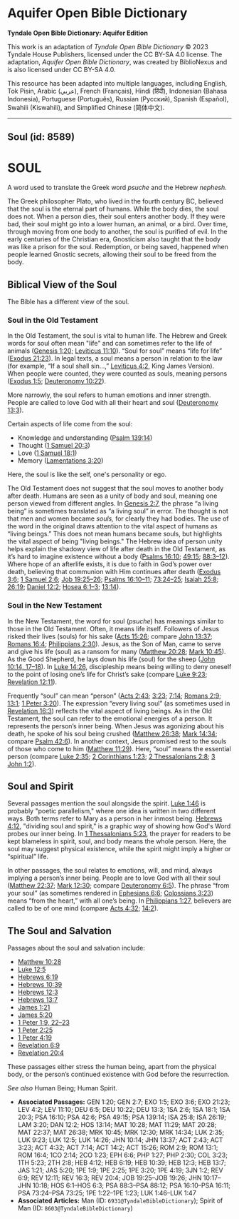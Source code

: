 # Aquifer Open Bible Dictionary

**Tyndale Open Bible Dictionary: Aquifer Edition**

This work is an adaptation of *Tyndale Open Bible Dictionary* © 2023 Tyndale House Publishers, licensed under the CC BY\-SA 4\.0 license. The adaptation, *Aquifer Open Bible Dictionary*, was created by BiblioNexus and is also licensed under CC BY\-SA 4\.0\.

This resource has been adapted into multiple languages, including English, Tok Pisin, Arabic (عربي), French (Français), Hindi (हिंदी), Indonesian (Bahasa Indonesia), Portuguese (Português), Russian (Русский), Spanish (Español), Swahili (Kiswahili), and Simplified Chinese (简体中文).



--------------------------------

## Soul (id: 8589)

SOUL
====

A word used to translate the Greek word *psuche* and the Hebrew *nephesh.*

The Greek philosopher Plato, who lived in the fourth century BC, believed that the soul is the eternal part of humans. While the body dies, the soul does not. When a person dies, their soul enters another body. If they were bad, their soul might go into a lower human, an animal, or a bird. Over time, through moving from one body to another, the soul is purified of evil. In the early centuries of the Christian era, Gnosticism also taught that the body was like a prison for the soul. Redemption, or being saved, happened when people learned Gnostic secrets, allowing their soul to be freed from the body.

Biblical View of the Soul
-------------------------

The Bible has a different view of the soul.

### Soul in the Old Testament

In the Old Testament, the soul is vital to human life. The Hebrew and Greek words for soul often mean "life" and can sometimes refer to the life of animals ([Genesis 1:20](https://ref.ly/Gen1:20); [Leviticus 11:10](https://ref.ly/Lev11:10)). “Soul for soul” means “life for life” ([Exodus 21:23](https://ref.ly/Exod21:23)). In legal texts, a soul means a person in relation to the law (for example, “If a soul shall sin…,” [Leviticus 4:2](https://ref.ly/Lev4:2), King James Version). When people were counted, they were counted as souls, meaning persons ([Exodus 1:5](https://ref.ly/Exod1:5); [Deuteronomy 10:22](https://ref.ly/Deut10:22)).

More narrowly, the soul refers to human emotions and inner strength. People are called to love God with all their heart and soul ([Deuteronomy 13:3](https://ref.ly/Deut13:3)). 

Certain aspects of life come from the soul:

* Knowledge and understanding ([Psalm 139:14](https://ref.ly/Ps139:14))
* Thought ([1 Samuel 20:3](https://ref.ly/1Sam20:3))
* Love ([1 Samuel 18:1](https://ref.ly/1Sam18:1))
* Memory ([Lamentations 3:20](https://ref.ly/Lam3:20))

Here, the soul is like the self, one's personality or ego.

The Old Testament does not suggest that the soul moves to another body after death. Humans are seen as a unity of body and soul, meaning one person viewed from different angles. In [Genesis 2:7](https://ref.ly/Gen2:7), the phrase “a living being” is sometimes translated as “a living soul” in error. The thought is not that men and women became *souls,* for clearly they had bodies. The use of the word in the original draws attention to the vital aspect of humans as “living beings.” This does not mean humans became souls, but highlights the vital aspect of being "living beings." The Hebrew idea of person unity helps explain the shadowy view of life after death in the Old Testament, as it’s hard to imagine existence without a body ([Psalms 16:10](https://ref.ly/Ps16:10); [49:15](https://ref.ly/Ps49:15); [88:3](https://ref.ly/Ps88:3-Ps88:12)[–](https://ref.ly/Ps88:3-Ps88:12)[12](https://ref.ly/Ps88:3-Ps88:12)). Where hope of an afterlife exists, it is due to faith in God’s power over death, believing that communion with Him continues after death ([Exodus 3:6](https://ref.ly/Exod3:6); [1 Samuel 2:6](https://ref.ly/1Sam2:6); [Job 19:25](https://ref.ly/Job19:25-Job19:26)[–](https://ref.ly/Job19:25-Job19:26)[26](https://ref.ly/Job19:25-Job19:26); [Psalms 16:10](https://ref.ly/Ps16:10-Ps16:11)[–](https://ref.ly/Ps16:10-Ps16:11)[11](https://ref.ly/Ps16:10-Ps16:11); [73:24](https://ref.ly/Ps73:24-Ps73:25)[–](https://ref.ly/Ps73:24-Ps73:25)[25](https://ref.ly/Ps73:24-Ps73:25); [Isaiah 25:8](https://ref.ly/Isa25:8); [26:19](https://ref.ly/Isa26:19); [Daniel 12:2](https://ref.ly/Dan12:2); [Hosea 6:1](https://ref.ly/Hos6:1-Hos6:3)[–](https://ref.ly/Hos6:1-Hos6:3)[3](https://ref.ly/Hos6:1-Hos6:3); [13:14](https://ref.ly/Hos13:14)).

### Soul in the New Testament

In the New Testament, the word for soul (*psuche*) has meanings similar to those in the Old Testament. Often, it means life itself. Followers of Jesus risked their lives (souls) for his sake ([Acts 15:26](https://ref.ly/Acts15:26); compare [John 13:37](https://ref.ly/John13:37); [Romans 16:4](https://ref.ly/Rom16:4); [Philippians 2:30](https://ref.ly/Phil2:30)). Jesus, as the Son of Man, came to serve and give his life (soul) as a ransom for many ([Matthew 20:28](https://ref.ly/Matt20:28); [Mark 10:45](https://ref.ly/Mark10:45)). As the Good Shepherd, he lays down his life (soul) for the sheep ([John 10:14, 17](https://ref.ly/John10:14,John10:17-John10:18)[–](https://ref.ly/John10:14)[18](https://ref.ly/John10:14,John10:17-John10:18)). In [Luke 14:26,](https://ref.ly/Luke14:26) discipleship means being willing to deny oneself to the point of losing one’s life for Christ’s sake (compare [Luke 9:23](https://ref.ly/Luke9:23); [Revelation 12:11](https://ref.ly/Rev12:11)).

Frequently “soul” can mean “person” ([Acts 2:43](https://ref.ly/Acts2:43); [3:23](https://ref.ly/Acts3:23); [7:14](https://ref.ly/Acts7:14); [Romans 2:9](https://ref.ly/Rom2:9); [13:1](https://ref.ly/Rom13:1); [1 Peter 3:20](https://ref.ly/1Pet3:20)). The expression “every living soul” (as sometimes used in [Revelation 16:3](https://ref.ly/Rev16:3)) reflects the vital aspect of living beings. As in the Old Testament, the soul can refer to the emotional energies of a person. It represents the person’s inner being. When Jesus was agonizing about his death, he spoke of his soul being crushed ([Matthew 26:38](https://ref.ly/Matt26:38); [Mark 14:34](https://ref.ly/Mark14:34); compare [Psalm 42:6](https://ref.ly/Ps42:6)). In another context, Jesus promised rest to the souls of those who come to him ([Matthew 11:29](https://ref.ly/Matt11:29)). Here, “soul” means the essential person (compare [Luke 2:35](https://ref.ly/Luke2:35); [2 Corinthians 1:23](https://ref.ly/2Cor1:23); [2 Thessalonians 2:8](https://ref.ly/2Thess2:8); [3 John 1:2](https://ref.ly/3John1:2)).

Soul and Spirit
---------------

Several passages mention the soul alongside the spirit. [Luke 1:46](https://ref.ly/Luke1:46) is probably "poetic parallelism," where one idea is written in two different ways. Both terms refer to Mary as a person in her inmost being. [Hebrews 4:12](https://ref.ly/Heb4:12), "dividing soul and spirit," is a graphic way of showing how God's Word probes our inner being. In [1 Thessalonians 5:23](https://ref.ly/1Thess5:23), the prayer for readers to be kept blameless in spirit, soul, and body means the whole person. Here, the soul may suggest physical existence, while the spirit might imply a higher or “spiritual” life.

In other passages, the soul relates to emotions, will, and mind, always implying a person’s inner being. People are to love God with all their soul ([Matthew 22:37](https://ref.ly/Matt22:37); [Mark 12:30](https://ref.ly/Mark12:30); compare [Deuteronomy 6:5](https://ref.ly/Deut6:5)). The phrase “from your soul” (as sometimes rendered in [Ephesians 6:6](https://ref.ly/Eph6:6); [Colossians 3:23](https://ref.ly/Col3:23)) means “from the heart,” with all one’s being. In [Philippians 1:27,](https://ref.ly/Phil1:27) believers are called to be of one mind (compare [Acts 4:32](https://ref.ly/Acts4:32); [14:2](https://ref.ly/Acts14:2)). 

The Soul and Salvation
----------------------

Passages about the soul and salvation include: 

* [Matthew 10:28](https://ref.ly/Matt10:28)
* [Luke 12:5](https://ref.ly/Luke12:5)
* [Hebrews 6:19](https://ref.ly/Heb6:19)
* [Hebrews 10:39](https://ref.ly/Heb10:39)
* [Hebrews 12:3](https://ref.ly/Heb12:3)
* [Hebrews 13:7](https://ref.ly/Heb13:7)
* [James 1:21](https://ref.ly/Jas1:21)
* [James 5:20](https://ref.ly/Jas5:20)
* [1 Peter 1:9, 22](https://ref.ly/1Pet1:9,1Pet1:22-1Pet1:23)[–](https://ref.ly/1Pet1:9)[23](https://ref.ly/1Pet1:9,1Pet1:22-1Pet1:23)
* [1 Peter 2:25](https://ref.ly/1Pet2:25)
* [1 Peter 4:19](https://ref.ly/1Pet4:19)
* [Revelation 6:9](https://ref.ly/Rev6:9)
* [Revelation 20:4](https://ref.ly/Rev20:4)

These passages either stress the human being, apart from the physical body, or the person’s continued existence with God before the resurrection.

*See also* Human Being; Human Spirit.

* **Associated Passages:** GEN 1:20; GEN 2:7; EXO 1:5; EXO 3:6; EXO 21:23; LEV 4:2; LEV 11:10; DEU 6:5; DEU 10:22; DEU 13:3; 1SA 2:6; 1SA 18:1; 1SA 20:3; PSA 16:10; PSA 42:6; PSA 49:15; PSA 139:14; ISA 25:8; ISA 26:19; LAM 3:20; DAN 12:2; HOS 13:14; MAT 10:28; MAT 11:29; MAT 20:28; MAT 22:37; MAT 26:38; MRK 10:45; MRK 12:30; MRK 14:34; LUK 2:35; LUK 9:23; LUK 12:5; LUK 14:26; JHN 10:14; JHN 13:37; ACT 2:43; ACT 3:23; ACT 4:32; ACT 7:14; ACT 14:2; ACT 15:26; ROM 2:9; ROM 13:1; ROM 16:4; 1CO 2:14; 2CO 1:23; EPH 6:6; PHP 1:27; PHP 2:30; COL 3:23; 1TH 5:23; 2TH 2:8; HEB 4:12; HEB 6:19; HEB 10:39; HEB 12:3; HEB 13:7; JAS 1:21; JAS 5:20; 1PE 1:9; 1PE 2:25; 1PE 3:20; 1PE 4:19; 3JN 1:2; REV 6:9; REV 12:11; REV 16:3; REV 20:4; JOB 19:25–JOB 19:26; JHN 10:17–JHN 10:18; HOS 6:1–HOS 6:3; PSA 88:3–PSA 88:12; PSA 16:10–PSA 16:11; PSA 73:24–PSA 73:25; 1PE 1:22–1PE 1:23; LUK 1:46–LUK 1:47
* **Associated Articles:** Man (ID: `6931@TyndaleBibleDictionary`); Spirit of Man (ID: `8603@TyndaleBibleDictionary`)

